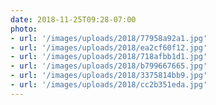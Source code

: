 ```yaml
---
date: 2018-11-25T09:28-07:00
photo:
- url: '/images/uploads/2018/77958a92a1.jpg'
- url: '/images/uploads/2018/ea2cf60f12.jpg'
- url: '/images/uploads/2018/718afbb1d1.jpg'
- url: '/images/uploads/2018/b799667665.jpg'
- url: '/images/uploads/2018/3375814bb9.jpg'
- url: '/images/uploads/2018/cc2b351eda.jpg'
---
```

